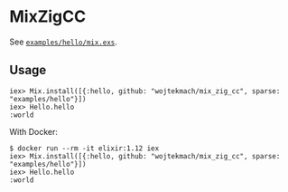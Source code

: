 # MixZigCC

See [`examples/hello/mix.exs`](examples/hello/mix.exs).

## Usage

    iex> Mix.install([{:hello, github: "wojtekmach/mix_zig_cc", sparse: "examples/hello"}])
    iex> Hello.hello
    :world

With Docker:

    $ docker run --rm -it elixir:1.12 iex
    iex> Mix.install([{:hello, github: "wojtekmach/mix_zig_cc", sparse: "examples/hello"}])
    iex> Hello.hello
    :world
